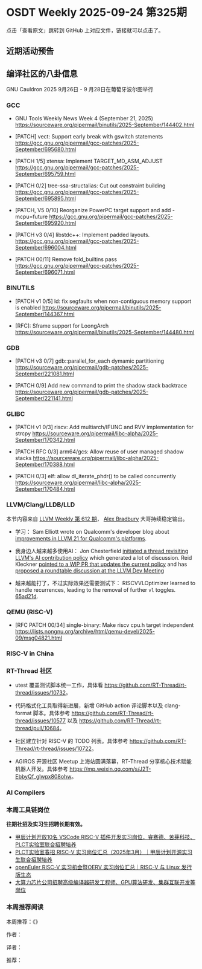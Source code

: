 # OSDT Weekly 2025-09-24 第325期

点击「查看原文」跳转到 GitHub 上对应文件，链接就可以点击了。

## 近期活动预告

## 编译社区的八卦信息

GNU Cauldron 2025 9月26日 - 9 月28日在葡萄牙波尔图举行

### GCC

- GNU Tools Weekly News Week 4 (September 21, 2025)
  https://sourceware.org/pipermail/binutils/2025-September/144402.html

- [PATCH] vect: Support early break with gswitch statements
  https://gcc.gnu.org/pipermail/gcc-patches/2025-September/695680.html

- [PATCH 1/5] xtensa: Implement TARGET_MD_ASM_ADJUST
  https://gcc.gnu.org/pipermail/gcc-patches/2025-September/695759.html

- [PATCH 0/2] tree-ssa-structalias: Cut out constraint building
  https://gcc.gnu.org/pipermail/gcc-patches/2025-September/695895.html

- [PATCH, V5 0/10] Reorganize PowerPC target support and add -mcpu=future
  https://gcc.gnu.org/pipermail/gcc-patches/2025-September/695920.html

- [PATCH v3 0/4] libstdc++: Implement padded layouts.
  https://gcc.gnu.org/pipermail/gcc-patches/2025-September/696004.html

- [PATCH 00/11] Remove fold_builtins pass
  https://gcc.gnu.org/pipermail/gcc-patches/2025-September/696071.html

### BINUTILS

- [PATCH v1 0/5] ld: fix segfaults when non-contiguous memory support is enabled
  https://sourceware.org/pipermail/binutils/2025-September/144367.html

- [RFC]: Sframe support for LoongArch
  https://sourceware.org/pipermail/binutils/2025-September/144480.html

### GDB

- [PATCH v3 0/7] gdb::parallel_for_each dymamic partitioning
  https://sourceware.org/pipermail/gdb-patches/2025-September/221081.html

- [PATCH 0/9] Add new command to print the shadow stack backtrace
  https://sourceware.org/pipermail/gdb-patches/2025-September/221141.html

### GLIBC

- [PATCH v1 0/3] riscv: Add multiarch/IFUNC and RVV implementation for strcpy
  https://sourceware.org/pipermail/libc-alpha/2025-September/170342.html

- [PATCH RFC 0/3] arm64/gcs: Allow reuse of user managed shadow stacks
  https://sourceware.org/pipermail/libc-alpha/2025-September/170388.html

- [PATCH 0/3] elf: allow dl_iterate_phdr() to be called concurrently
  https://sourceware.org/pipermail/libc-alpha/2025-September/170484.html

### LLVM/Clang/LLDB/LLD

本节内容来自 [LLVM Weekly 第 612 期](http://llvmweekly.org/issue/612)，
[Alex Bradbury](https://www.linkedin.com/in/alex-bradbury/) 大哥持续稳定输出。

* 学习： Sam Elliott wrote on Qualcomm's developer blog about [improvements in LLVM 21 for Qualcomm's platforms](https://www.qualcomm.com/developer/blog/2025/09/llvm-21-improvements-for-qualcomms-platforms).

* 我身边人越来越多使用AI： Jon Chesterfield [initiated a thread revisiting LLVM's AI contribution policy](https://discourse.llvm.org/t/our-ai-policy-vs-code-of-conduct-and-vs-reality/88300) which generated a lot of discussion. Reid Kleckner [pointed to a WIP PR that updates the current policy](https://discourse.llvm.org/t/our-ai-policy-vs-code-of-conduct-and-vs-reality/88300/16) and has [proposed a roundtable discussion at the LLVM Dev Meeting](https://discourse.llvm.org/t/our-ai-policy-vs-code-of-conduct-and-vs-reality/88300/36)

* 越来越能打了，不过实际效果还需要测试下： RISCVVLOptimizer learned to handle recurrences, leading to the removal of further `vl` toggles.
  [65ad21d](https://github.com/llvm/llvm-project/commit/65ad21d730d2).

### QEMU (RISC-V)

- [RFC PATCH 00/34] single-binary: Make riscv cpu.h target independent
  https://lists.nongnu.org/archive/html/qemu-devel/2025-09/msg04821.html

### RISC-V in China

### RT-Thread 社区

- utest 覆盖测试脚本统一工作，具体看 <https://github.com/RT-Thread/rt-thread/issues/10732>。

- 代码格式化工具取得新进展，新增 GitHub action 评论脚本以及 clang-format 脚本。具体参考 <https://github.com/RT-Thread/rt-thread/issues/10577> 以及 <https://github.com/RT-Thread/rt-thread/pull/10684>。

- 社区建立针对 RISC-V 的 TODO 列表。具体参考 <https://github.com/RT-Thread/rt-thread/issues/10722>。

- AGIROS 开源社区 Meetup 上海站圆满落幕，RT-Thread 分享核心技术赋能机器人开发。具体参考 <https://mp.weixin.qq.com/s/J2T-EbbyQf_glwpx808ohw>。

### AI Compilers

### 本周工具链岗位

**往期社招及实习生招聘长期有效。**

- [甲辰计划开放10名 VSCode RISC-V 插件开发实习岗位，睿赛德、苦芽科技、PLCT实验室联合招聘培养](https://mp.weixin.qq.com/s/zbMmsuAb3_XwBByTdKYM-Q)
- [PLCT实验室春招 RISC-V 实习岗位汇总（2025年3月）｜甲辰计划开源实习生联合招聘培养](https://mp.weixin.qq.com/s/no5v_YeGI3LUE7mYv5wUpQ)
- [openEuler RISC-V 实习机会暨OERV 实习岗位汇总｜RISC-V 与 Linux 发行版生态](https://mp.weixin.qq.com/s/87XEhORtte_iTTZqjinX2g)
- [大算力芯片公司招聘高级编译器研发工程师、GPU算法研发、集群互联开发等岗位](https://mp.weixin.qq.com/s/ONoNJ5jZmL794AdtlHrDuQ)

### 本周推荐阅读

本周推荐：《》

作者：

译者：

推荐：

